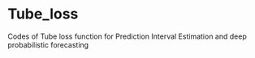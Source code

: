 # Tube_loss
 Codes of Tube loss function for Prediction Interval Estimation and deep probabilistic forecasting 
